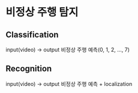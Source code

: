 # 비정상 주행 탐지

## Classification
input(video) -> output 비정상 주행 예측(0, 1, 2, ..., 7)

## Recognition
input(video) -> output 비정상 주행 예측 + localization